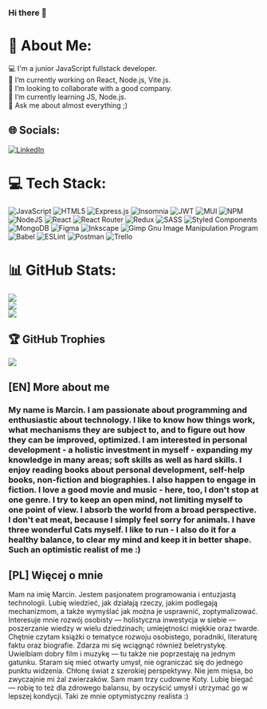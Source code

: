 ### Hi there 👋

# 💫 About Me:
💻 I'm a junior JavaScript fullstack developer.<br>🔭 I’m currently working on React, Node.js, Vite.js.<br>👯 I’m looking to collaborate with a good company.<br>🌱 I’m currently learning JS, Node.js.<br>💬 Ask me about almost everything ;)


## 🌐 Socials:
[![LinkedIn](https://img.shields.io/badge/LinkedIn-%230077B5.svg?logo=linkedin&logoColor=white)](https://linkedin.com/in/marcin-bołtruczyk-664853273/) 

# 💻 Tech Stack:
![JavaScript](https://img.shields.io/badge/javascript-%23323330.svg?style=for-the-badge&logo=javascript&logoColor=%23F7DF1E) ![HTML5](https://img.shields.io/badge/html5-%23E34F26.svg?style=for-the-badge&logo=html5&logoColor=white) ![Express.js](https://img.shields.io/badge/express.js-%23404d59.svg?style=for-the-badge&logo=express&logoColor=%2361DAFB) ![Insomnia](https://img.shields.io/badge/Insomnia-black?style=for-the-badge&logo=insomnia&logoColor=5849BE) ![JWT](https://img.shields.io/badge/JWT-black?style=for-the-badge&logo=JSON%20web%20tokens) ![MUI](https://img.shields.io/badge/MUI-%230081CB.svg?style=for-the-badge&logo=material-ui&logoColor=white) ![NPM](https://img.shields.io/badge/NPM-%23000000.svg?style=for-the-badge&logo=npm&logoColor=white) ![NodeJS](https://img.shields.io/badge/node.js-6DA55F?style=for-the-badge&logo=node.js&logoColor=white) ![React](https://img.shields.io/badge/react-%2320232a.svg?style=for-the-badge&logo=react&logoColor=%2361DAFB) ![React Router](https://img.shields.io/badge/React_Router-CA4245?style=for-the-badge&logo=react-router&logoColor=white) ![Redux](https://img.shields.io/badge/redux-%23593d88.svg?style=for-the-badge&logo=redux&logoColor=white) ![SASS](https://img.shields.io/badge/SASS-hotpink.svg?style=for-the-badge&logo=SASS&logoColor=white) ![Styled Components](https://img.shields.io/badge/styled--components-DB7093?style=for-the-badge&logo=styled-components&logoColor=white) ![MongoDB](https://img.shields.io/badge/MongoDB-%234ea94b.svg?style=for-the-badge&logo=mongodb&logoColor=white) 	![Figma](https://img.shields.io/badge/figma-%23F24E1E.svg?style=for-the-badge&logo=figma&logoColor=white) ![Inkscape](https://img.shields.io/badge/Inkscape-e0e0e0?style=for-the-badge&logo=inkscape&logoColor=080A13) ![Gimp Gnu Image Manipulation Program](https://img.shields.io/badge/Gimp-657D8B?style=for-the-badge&logo=gimp&logoColor=FFFFFF) ![Babel](https://img.shields.io/badge/Babel-F9DC3e?style=for-the-badge&logo=babel&logoColor=black) ![ESLint](https://img.shields.io/badge/ESLint-4B3263?style=for-the-badge&logo=eslint&logoColor=white) ![Postman](https://img.shields.io/badge/Postman-FF6C37?style=for-the-badge&logo=postman&logoColor=white) ![Trello](https://img.shields.io/badge/Trello-%23026AA7.svg?style=for-the-badge&logo=Trello&logoColor=white)
# 📊 GitHub Stats:
![](https://github-readme-stats.vercel.app/api?username=MarcinBolt&theme=monokai&hide_border=false&include_all_commits=false&count_private=false)<br/>
![](https://github-readme-streak-stats.herokuapp.com/?user=MarcinBolt&theme=monokai&hide_border=false)<br/>
![](https://github-readme-stats.vercel.app/api/top-langs/?username=MarcinBolt&theme=monokai&hide_border=false&include_all_commits=false&count_private=false&layout=compact)

## 🏆 GitHub Trophies
![](https://github-profile-trophy.vercel.app/?username=MarcinBolt&theme=monokai&no-frame=false&no-bg=false&margin-w=4)

<!-- Proudly created with GPRM ( https://gprm.itsvg.in ) -->

## [EN] More about me
### My name is Marcin. I am passionate about programming and enthusiastic about technology. I like to know how things work, what mechanisms they are subject to, and to figure out how they can be improved, optimized. I am interested in personal development - a holistic investment in myself - expanding my knowledge in many areas; soft skills as well as hard skills. I enjoy reading books about personal development, self-help books, non-fiction and biographies. I also happen to engage in fiction. I love a good movie and music - here, too, I don't stop at one genre. I try to keep an open mind, not limiting myself to one point of view. I absorb the world from a broad perspective. I don't eat meat, because I simply feel sorry for animals. I have three wonderful Cats myself. I like to run - I also do it for a healthy balance, to clear my mind and keep it in better shape. Such an optimistic realist of me :)

## [PL] Więcej o mnie
Mam na imię Marcin. Jestem pasjonatem programowania i entuzjastą technologii. Lubię wiedzieć, jak działają rzeczy, jakim podlegają mechanizmom, a także wymyślać jak można je usprawnić, zoptymalizować. Interesuje mnie rozwój osobisty — holistyczna inwestycja w siebie — poszerzanie wiedzy w wielu dziedzinach; umiejętności miękkie oraz twarde. Chętnie czytam książki o tematyce rozwoju osobistego, poradniki, literaturę faktu oraz biografie. Zdarza mi się wciągnąć również beletrystykę. Uwielbiam dobry film i muzykę — tu także nie poprzestaję na jednym gatunku. Staram się mieć otwarty umysł, nie ograniczać się do jednego punktu widzenia. Chłonę świat z szerokiej perspektywy. Nie jem mięsa, bo zwyczajnie mi żal zwierzaków. Sam mam trzy cudowne Koty. Lubię biegać — robię to też dla zdrowego balansu, by oczyścić umysł i utrzymać go w lepszej kondycji. Taki ze mnie optymistyczny realista :)

<!--
**MarcinBolt/MarcinBolt** is a ✨ _special_ ✨ repository because its `README.md` (this file) appears on your GitHub profile.

Here are some ideas to get you started:

- 🔭 I’m currently working on ...
- 🌱 I’m currently learning ...
- 👯 I’m looking to collaborate on ...
- 🤔 I’m looking for help with ...
- 💬 Ask me about ...
- 📫 How to reach me: ...
- 😄 Pronouns: ...
- ⚡ Fun fact: ...
-->
